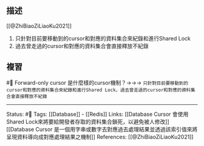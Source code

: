 
## 描述
[[@ZhiBiaoZiLiaoKu2021]]

1. 只針對目前要移動到的cursor和對應的資料集合來紀錄和進行Shared Lock
2. 過去曾走過的cursor和對應的資料集合會直接釋放不紀錄

## 複習
#🧠 Forward-only cursor 是什麼樣的cursor機制？->->-> `只針對目前要移動到的cursor和對應的資料集合來紀錄和進行Shared Lock，過去曾走過的cursor和對應的資料集合會直接釋放不紀錄`
<!--SR:!2022-09-18,65,250-->

---
Status: #🌱 
Tags:
[[Database]] - [[Redis]]
Links:
[[Database Cursor 會使用Shared Lock來將要給開發者存取的資料集合鎖死，以避免被人修改]]
[[Database Cursor 是一個用字串或數字去對應過去處理結果並透過該索引值來將呈現資料導向成對應處理結果之機制]]
References:
[[@ZhiBiaoZiLiaoKu2021]]